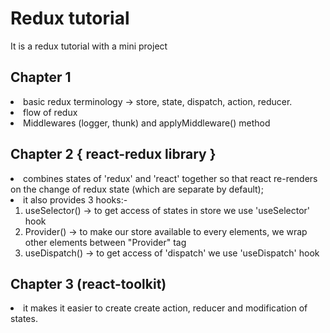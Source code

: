 # Redux tutorial

It is a redux tutorial with a mini project

## Chapter 1

<li>basic redux terminology -> store, state, dispatch, action, reducer. </li>
<li> flow of redux </li>
<li> Middlewares (logger, thunk) and applyMiddleware() method </li>

## Chapter 2 { react-redux library }

<li> combines states of 'redux' and 'react' together so that react re-renders on the change of redux state (which are separate by default); </li>
<li>it also provides 3 hooks:-
    <ol>
    <li> useSelector() -> to get access of states in store we use 'useSelector' hook </li>
    <li> Provider() -> to make our store available to every elements, we wrap other elements between "Provider" tag </li>
    <li> useDispatch() -> to get access of 'dispatch' we use 'useDispatch' hook </li>
    </ol>
</li>

## Chapter 3 (react-toolkit)

<li> it makes it easier to create create action, reducer and modification of states.</li>
